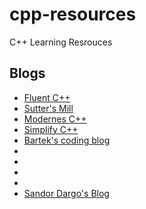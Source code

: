 # cpp-resources
C++ Learning Resrouces

## Blogs
- [Fluent C++](https://www.fluentcpp.com/)
- [Sutter's Mill](https://herbsutter.com/)
- [Modernes C++](https://www.modernescpp.com/)
- [Simplify C++](https://arne-mertz.de/)
- [Bartek's coding blog](https://www.bfilipek.com/)
-
-
-
-
- [Sandor Dargo's Blog](http://sandordargo.com/)
